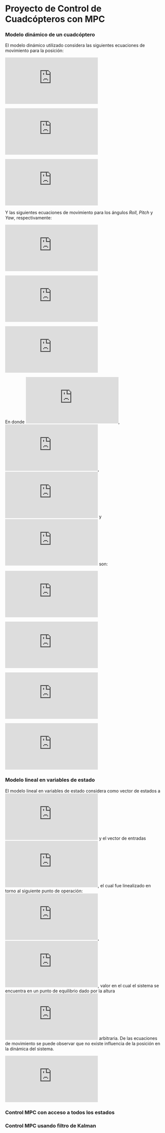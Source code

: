 # Proyecto de Control de Cuadcópteros con MPC
 ### Modelo dinámico de un cuadcóptero
 El modelo dinámico utilizado considera las siguientes ecuaciones de movimiento para la posición:
 
 ![ec x](http://latex.codecogs.com/png.latex?%5Cinline%20%5Cdpi%7B100%7D%20%5Csmall%20%5Cddot%7Bx%7D%3D%5Cfrac%7BU%7D%7Bm%7D%28cos%28%5Cpsi%29sin%28%5Ctheta%29sin%28%5Cphi%29&plus;sin%28%5Cpsi%29sin%28%5Cphi%29%29)
 
 ![ec y](http://latex.codecogs.com/png.latex?%5Cinline%20%5Cdpi%7B100%7D%20%5Csmall%20%5Cddot%7By%7D%3D%5Cfrac%7BU%7D%7Bm%7D%28sin%28%5Cpsi%29sin%28%5Ctheta%29cos%28%5Cphi%29-cos%28%5Cpsi%29sin%28%5Cphi%29%29)
 
 ![ec_z](http://latex.codecogs.com/png.latex?%5Cinline%20%5Cdpi%7B100%7D%20%5Csmall%20%5Cddot%7Bz%7D%3D%5Cfrac%7BU%7D%7Bm%7Dcos%28%5Ctheta%29cos%28%5Cphi%29-g)
 
 Y las siguientes ecuaciones de movimiento para los ángulos *Roll*, *Pitch* y *Yaw*, respectivamente:
 
 ![ec_phi](http://latex.codecogs.com/png.latex?%5Cinline%20%5Cdpi%7B100%7D%20%5Csmall%20%5Cddot%7B%5Cphi%7D%3D%5Cfrac%7BI_%7Byy%7D-I_%7Bzz%7D%7D%7BI_%7Bxx%7D%7D%5Cdot%7B%5Ctheta%7D%5Cdot%7B%5Cpsi%7D&plus;%5Cfrac%7B%5Ctau_x%7D%7BI_%7Bxx%7D%7D)
 
 ![ec_theta](http://latex.codecogs.com/png.latex?%5Cinline%20%5Cdpi%7B100%7D%20%5Csmall%20%5Cddot%7B%5Ctheta%7D%3D%5Cfrac%7BI_%7Bzz%7D-I_%7Bxx%7D%7D%7BI_%7Byy%7D%7D%5Cdot%7B%5Cphi%7D%5Cdot%7B%5Cpsi%7D&plus;%5Cfrac%7B%5Ctau_y%7D%7BI_%7Byy%7D%7D)
 
 ![ec_psi](http://latex.codecogs.com/png.latex?%5Cinline%20%5Cdpi%7B100%7D%20%5Csmall%20%5Cddot%7B%5Cpsi%7D%3D%5Cfrac%7BI_%7Bxx%7D-I_%7Byy%7D%7D%7BI_%7Bzz%7D%7D%5Cdot%7B%5Cphi%7D%5Cdot%7B%5Ctheta%7D&plus;%5Cfrac%7B%5Ctau_z%7D%7BI_%7Bzz%7D%7D)
 
 En donde ![ec_tau_x](http://latex.codecogs.com/png.latex?%5Cinline%20%5Cdpi%7B100%7D%20%5Csmall%20%5Ctau_x), ![ec_tau_y](http://latex.codecogs.com/png.latex?%5Cinline%20%5Cdpi%7B100%7D%20%5Csmall%20%5Ctau_y), ![ec_tau_z](http://latex.codecogs.com/png.latex?%5Cinline%20%5Cdpi%7B100%7D%20%5Csmall%20%5Ctau_z) y ![ec_u](http://latex.codecogs.com/png.latex?%5Cinline%20%5Cdpi%7B100%7D%20%5Csmall%20U) son:
 
 ![ec_taux](http://latex.codecogs.com/png.latex?%5Cinline%20%5Cdpi%7B100%7D%20%5Csmall%20%5Ctau_x%3DbL%28%5COmega_4%5E%7B2%7D-%5COmega_2%5E%7B2%7D%29)
 
 ![ec_tauy](http://latex.codecogs.com/png.latex?%5Cinline%20%5Cdpi%7B100%7D%20%5Csmall%20%5Ctau_y%3DbL%28%5COmega_3%5E%7B2%7D-%5COmega_1%5E%7B2%7D%29)
 
 ![ec_tauz](http://latex.codecogs.com/png.latex?%5Cinline%20%5Cdpi%7B100%7D%20%5Csmall%20%5Ctau_z%3Dd%28%5COmega_1%5E%7B2%7D-%5COmega_2%5E%7B2%7D&plus;%5COmega_3%5E%7B2%7D-%5COmega_4%5E%7B2%7D%29)
 
 ![ec_U](http://latex.codecogs.com/png.latex?%5Cinline%20%5Cdpi%7B100%7D%20%5Csmall%20U%3Db%28%5COmega_1%5E%7B2%7D&plus;%5COmega_2%5E%7B2%7D&plus;%5COmega_3%5E%7B2%7D&plus;%5COmega_4%5E%7B2%7D%29)
 
### Modelo lineal en variables de estado
El modelo lineal en variables de estado considera como vector de estados a ![ec_X](http://latex.codecogs.com/png.latex?%5Cinline%20%5Cdpi%7B100%7D%20%5Csmall%20X%3D%5Bx%2C%20%5Cdot%7Bx%7D%2C%20y%2C%20%5Cdot%7By%7D%2C%20z%2C%20%5Cdot%7Bz%7D%2C%20%5Cphi%2C%20%5Cdot%7B%5Cphi%7D%2C%20%5Ctheta%2C%20%5Cdot%7B%5Ctheta%7D%2C%20%5Cpsi%2C%20%5Cdot%7B%5Cpsi%7D%5D) y el vector de entradas ![ec_UU](http://latex.codecogs.com/png.latex?%5Cinline%20%5Cdpi%7B100%7D%20%5Csmall%20u%3D%5B%5COmega_1%2C%20%5COmega_2%2C%20%5COmega_3%2C%20%5COmega_4%5D), el cual fue linealizado en torno al siguiente punto de operación: ![ec_barX](http://latex.codecogs.com/png.latex?%5Cinline%20%5Cdpi%7B100%7D%20%5Csmall%20%5Cbar%7BX%7D%3D%5B0%2C%200%2C%200%2C%200%2C%20%5Cbar%7Bz%7D%2C%200%2C%200%2C%200%2C%200%2C%200%2C%200%2C%200%5D), ![ec_barU](http://latex.codecogs.com/png.latex?%5Cinline%20%5Cdpi%7B100%7D%20%5Csmall%20%5Cbar%7BU%7D%3D%5B192.767%2C%20192.767%2C%20192.767%2C%20192.767%5D), valor en el cual el sistema se encuentra en un punto de equilibrio dado por la altura ![ec_barz](http://latex.codecogs.com/png.latex?%5Cinline%20%5Cdpi%7B100%7D%20%5Csmall%20%5Cbar%7Bz%7D) arbitraria. De las ecuaciones de movimiento se puede observar que no existe influencia de la posición en la dinámica del sistema.

 ![ec_AcBc](http://latex.codecogs.com/png.latex?%5Cinline%20%5Cdpi%7B100%7D%20%5Csmall%20%5Cbegin%7Bmatrix%7D%20A_c%3D%5Cbegin%7Bbmatrix%7D%200%20%26%201%20%26%200%20%26%200%20%26%200%20%26%200%20%26%200%20%26%200%20%26%200%20%26%200%20%26%200%20%26%200%5C%5C%200%20%26%200%20%26%200%20%26%200%20%26%200%20%26%200%20%26%200%20%26%200%20%26%20g%20%26%200%20%26%200%20%26%200%5C%5C%200%20%26%200%20%26%200%20%26%201%20%26%200%20%26%200%20%26%200%20%26%200%20%26%200%20%26%200%20%26%200%20%26%200%5C%5C%200%20%26%200%20%26%200%20%26%200%20%26%200%20%26%200%20%26-g%20%26%200%20%26%200%20%26%200%20%26%200%20%26%200%5C%5C%200%20%26%200%20%26%200%20%26%200%20%26%200%20%26%201%20%26%200%20%26%200%20%26%200%20%26%200%20%26%200%20%26%200%5C%5C%200%20%26%200%20%26%200%20%26%200%20%26%200%20%26%200%20%26%200%20%26%200%20%26%200%20%26%200%20%26%200%20%26%200%5C%5C%200%20%26%200%20%26%200%20%26%200%20%26%200%20%26%200%20%26%200%20%26%201%20%26%200%20%26%200%20%26%200%20%26%200%5C%5C%200%20%26%200%20%26%200%20%26%200%20%26%200%20%26%200%20%26%200%20%26%200%20%26%200%20%26%200%20%26%200%20%26%200%5C%5C%200%20%26%200%20%26%200%20%26%200%20%26%200%20%26%200%20%26%200%20%26%200%20%26%200%20%26%201%20%26%200%20%26%200%5C%5C%200%20%26%200%20%26%200%20%26%200%20%26%200%20%26%200%20%26%200%20%26%200%20%26%200%20%26%200%20%26%200%20%26%200%5C%5C%200%20%26%200%20%26%200%20%26%200%20%26%200%20%26%200%20%26%200%20%26%200%20%26%200%20%26%200%20%26%200%20%26%201%5C%5C%200%20%26%200%20%26%200%20%26%200%20%26%200%20%26%200%20%26%200%20%26%200%20%26%200%20%26%200%20%26%200%20%26%200%20%5Cend%7Bbmatrix%7D%20%26%20B_c%3D%5Cbegin%7Bbmatrix%7D%200%20%26%200%20%26%200%20%26%200%20%5C%5C%200%20%26%200%20%26%200%20%26%200%20%5C%5C%200%20%26%200%20%26%200%20%26%200%5C%5C%200%20%26%200%20%26%200%20%26%200%5C%5C%200%20%26%200%20%26%200%20%26%200%20%5C%5C%200.0254496%20%26%200.0254496%20%26%200.0254496%20%26%200.0254496%20%5C%5C%200%20%26%200%20%26%200%20%26%200%20%5C%5C%200%20%26%20-0.2213%20%26%200%20%26%200.2213%20%5C%5C%200%20%26%200%20%26%200%20%26%200%20%5C%5C%20-0.2213%20%26%200%20%26%200.2213%20%26%200%20%5C%5C%200%20%26%200%20%26%200%20%26%200%20%5C%5C%200.043818%20%26%20-0.043818%20%26%200.043818%20%26%20-0.043818%20%5Cend%7Bbmatrix%7D%20%5Cend%7Bmatrix%7D)
 ### Control MPC con acceso a todos los estados
 ### Control MPC usando filtro de Kalman
